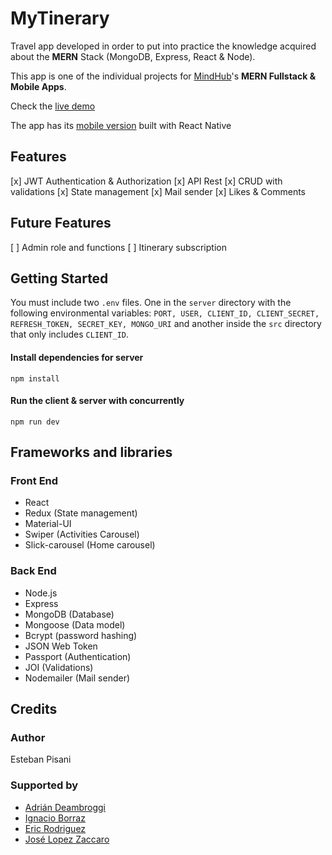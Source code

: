 # MyTinerary

Travel app developed in order to put into practice the knowledge acquired about the **MERN** Stack (MongoDB, Express, React & Node).

This app is one of the individual projects for [MindHub](https://mindhubweb.com/)'s **MERN Fullstack
& Mobile Apps**.

Check the [live demo](https://mytinerary-pisani.herokuapp.com/)

The app has its [mobile version](https://github.com/estebanpisani/myTinerary-Mobile) built with React Native

## Features

[x] JWT Authentication & Authorization
[x] API Rest
[x] CRUD with validations
[x] State management
[x] Mail sender
[x] Likes & Comments
  
## Future Features

[ ] Admin role and functions
[ ] Itinerary subscription

## Getting Started
You must include two `.env` files. One in the `server` directory with the following environmental variables:
 `PORT, USER, CLIENT_ID, CLIENT_SECRET, REFRESH_TOKEN, SECRET_KEY, MONGO_URI` and another inside the `src` directory that only includes `CLIENT_ID`.

#### Install dependencies for server
```
npm install
```
#### Run the client & server with concurrently
```
npm run dev
```

## Frameworks and libraries
### Front End
- React
- Redux (State management)
- Material-UI
- Swiper (Activities Carousel)
- Slick-carousel (Home carousel)

### Back End
- Node.js
- Express
- MongoDB (Database)
- Mongoose (Data model)
- Bcrypt (password hashing)
- JSON Web Token
- Passport (Authentication)
- JOI (Validations)
- Nodemailer (Mail sender)

## Credits

### Author
Esteban Pisani

### Supported by
- [Adrián Deambroggi](https://github.com/DEAMBROGGI)
- [Ignacio Borraz](https://github.com/ignacioborraz)
- [Eric Rodriguez](https://github.com/ericfrodriguez)
- [José Lopez Zaccaro](https://github.com/JoseZaccaro)
